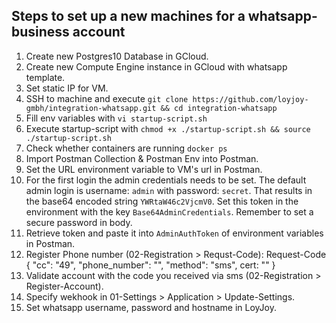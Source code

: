 Steps to set up a new machines for a whatsapp-business account
---------------------------------------------

1. Create new Postgres10 Database in GCloud.
2. Create new Compute Engine instance in GCloud with whatsapp template.
3. Set static IP for VM.
4. SSH to machine and execute `git clone https://github.com/loyjoy-gmbh/integration-whatsapp.git && cd integration-whatsapp`
5. Fill env variables with `vi startup-script.sh`
6. Execute startup-script with `chmod +x ./startup-script.sh && source ./startup-script.sh`
7. Check whether containers are running `docker ps`
8. Import Postman Collection & Postman Env into Postman.
9. Set the URL environment variable to VM's url in Postman.
10. For the first login the admin credentials needs to be set. The default admin login is username: `admin` with password: `secret`. That results in the base64 encoded string `YWRtaW46c2VjcmV0`. Set this token in the environment with the key `Base64AdminCredentials`. Remember to set a secure password in body.
11. Retrieve token and paste it into `AdminAuthToken` of environment variables in Postman.
12. Register Phone number (02-Registration > Requst-Code):  Request-Code { "cc": "49", "phone_number": "<number>", "method": "sms", cert: "<cert>" }
13. Validate account with the code you received via sms (02-Registration > Register-Account).
14. Specify wekhook in 01-Settings > Application > Update-Settings.
15. Set whatsapp username, password and hostname in LoyJoy.
